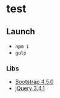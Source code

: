 # test

## Launch

- `npm i`  
- `gulp`

 ### Libs

 - [Bootstrap 4.5.0](https://getbootstrap.com/)
 - [jQuery 3.4.1](https://jquery.com/)